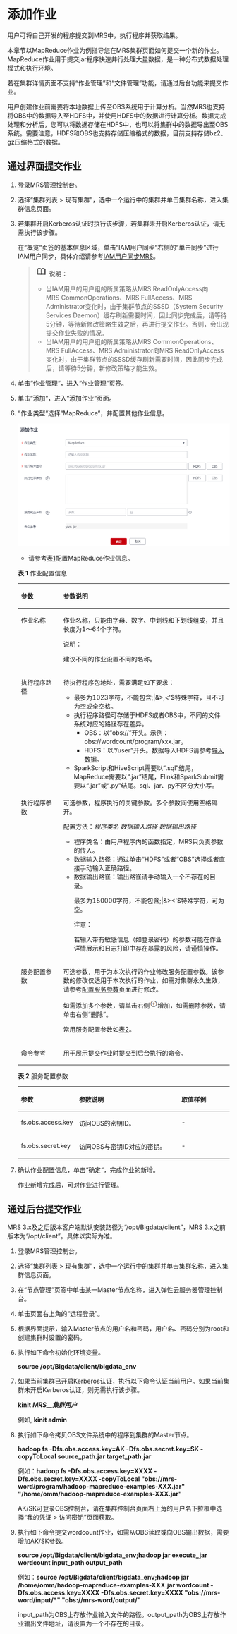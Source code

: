 # 添加作业<a name="mrs_01_0029"></a>

用户可将自己开发的程序提交到MRS中，执行程序并获取结果。

本章节以MapReduce作业为例指导您在MRS集群页面如何提交一个新的作业。MapReduce作业用于提交jar程序快速并行处理大量数据，是一种分布式数据处理模式和执行环境。

若在集群详情页面不支持“作业管理”和“文件管理”功能，请通过后台功能来提交作业。

用户创建作业前需要将本地数据上传至OBS系统用于计算分析。当然MRS也支持将OBS中的数据导入至HDFS中，并使用HDFS中的数据进行计算分析。数据完成处理和分析后，您可以将数据存储在HDFS中，也可以将集群中的数据导出至OBS系统。需要注意，HDFS和OBS也支持存储压缩格式的数据，目前支持存储bz2、gz压缩格式的数据。

## 通过界面提交作业<a name="saf17e516df5645f0ae5c0c3671d32142"></a>

1.  登录MRS管理控制台。
2.  选择“集群列表 \> 现有集群”，选中一个运行中的集群并单击集群名称，进入集群信息页面。
3.  若集群开启Kerberos认证时执行该步骤，若集群未开启Kerberos认证，请无需执行该步骤。

    在“概览“页签的基本信息区域，单击“IAM用户同步“右侧的“单击同步”进行IAM用户同步，具体介绍请参考[IAM用户同步MRS](IAM用户同步MRS.md)。

    >![](public_sys-resources/icon-note.gif) **说明：** 
    >-   当IAM用户的用户组的所属策略从MRS ReadOnlyAccess向MRS CommonOperations、MRS FullAccess、MRS Administrator变化时，由于集群节点的SSSD（System Security Services Daemon）缓存刷新需要时间，因此同步完成后，请等待5分钟，等待新修改策略生效之后，再进行提交作业。否则，会出现提交作业失败的情况。
    >-   当IAM用户的用户组的所属策略从MRS CommonOperations、MRS FullAccess、MRS Administrator向MRS ReadOnlyAccess变化时，由于集群节点的SSSD缓存刷新需要时间，因此同步完成后，请等待5分钟，新修改策略才能生效。

4.  单击“作业管理“，进入“作业管理“页签。
5.  单击“添加“，进入“添加作业“页面。
6.  “作业类型“选择“MapReduce“，并配置其他作业信息。

    ![](figures/添加Mapreduce.png)

    -   请参考[表1](#mrs_01_0052_table2037463920278)配置MapReduce作业信息。

    **表 1**  作业配置信息

    <a name="mrs_01_0052_table2037463920278"></a>
    <table><thead align="left"><tr id="mrs_01_0052_row8368193916278"><th class="cellrowborder" valign="top" width="20%" id="mcps1.2.3.1.1"><p id="mrs_01_0052_p83681839192713"><a name="mrs_01_0052_p83681839192713"></a><a name="mrs_01_0052_p83681839192713"></a>参数</p>
    </th>
    <th class="cellrowborder" valign="top" width="80%" id="mcps1.2.3.1.2"><p id="mrs_01_0052_p18368639102711"><a name="mrs_01_0052_p18368639102711"></a><a name="mrs_01_0052_p18368639102711"></a>参数说明</p>
    </th>
    </tr>
    </thead>
    <tbody><tr id="mrs_01_0052_row6369739112710"><td class="cellrowborder" valign="top" width="20%" headers="mcps1.2.3.1.1 "><p id="mrs_01_0052_p203691739132714"><a name="mrs_01_0052_p203691739132714"></a><a name="mrs_01_0052_p203691739132714"></a>作业名称</p>
    </td>
    <td class="cellrowborder" valign="top" width="80%" headers="mcps1.2.3.1.2 "><p id="mrs_01_0052_p1936983952719"><a name="mrs_01_0052_p1936983952719"></a><a name="mrs_01_0052_p1936983952719"></a>作业名称，只能由字母、数字、中划线和下划线组成，并且长度为1～64个字符。</p>
    <div class="note" id="mrs_01_0052_note1736953911274"><a name="mrs_01_0052_note1736953911274"></a><a name="mrs_01_0052_note1736953911274"></a><span class="notetitle"> 说明： </span><div class="notebody"><p id="mrs_01_0052_p123692397276"><a name="mrs_01_0052_p123692397276"></a><a name="mrs_01_0052_p123692397276"></a>建议不同的作业设置不同的名称。</p>
    </div></div>
    </td>
    </tr>
    <tr id="mrs_01_0052_row1837003922716"><td class="cellrowborder" valign="top" width="20%" headers="mcps1.2.3.1.1 "><p id="mrs_01_0052_p237013952717"><a name="mrs_01_0052_p237013952717"></a><a name="mrs_01_0052_p237013952717"></a>执行程序路径</p>
    </td>
    <td class="cellrowborder" valign="top" width="80%" headers="mcps1.2.3.1.2 "><p id="mrs_01_0052_p137013972712"><a name="mrs_01_0052_p137013972712"></a><a name="mrs_01_0052_p137013972712"></a>待执行程序包地址，需要满足如下要求：</p>
    <a name="mrs_01_0052_ul33700396271"></a><a name="mrs_01_0052_ul33700396271"></a><ul id="mrs_01_0052_ul33700396271"><li>最多为1023字符，不能包含;|&amp;&gt;,&lt;'$特殊字符，且不可为空或全空格。</li><li>执行程序路径可存储于HDFS或者OBS中，不同的文件系统对应的路径存在差异。<a name="mrs_01_0052_ul193701439132718"></a><a name="mrs_01_0052_ul193701439132718"></a><ul id="mrs_01_0052_ul193701439132718"><li>OBS：以<span class="parmvalue" id="mrs_01_0052_parmvalue206061837142219"><a name="mrs_01_0052_parmvalue206061837142219"></a><a name="mrs_01_0052_parmvalue206061837142219"></a>“obs://”</span>开头。示例：obs://wordcount/program/xxx.jar。</li><li>HDFS：以<span class="parmvalue" id="mrs_01_0052_parmvalue73701139162714"><a name="mrs_01_0052_parmvalue73701139162714"></a><a name="mrs_01_0052_parmvalue73701139162714"></a>“/user”</span>开头。数据导入HDFS请参考<a href="管理数据文件.md#section6302178417377">导入数据</a>。</li></ul>
    </li><li>SparkScript和HiveScript需要以<span class="parmvalue" id="mrs_01_0052_parmvalue037073911277"><a name="mrs_01_0052_parmvalue037073911277"></a><a name="mrs_01_0052_parmvalue037073911277"></a>“.sql”</span>结尾，MapReduce需要以<span class="parmvalue" id="mrs_01_0052_parmvalue3370173972716"><a name="mrs_01_0052_parmvalue3370173972716"></a><a name="mrs_01_0052_parmvalue3370173972716"></a>“.jar”</span>结尾，Flink和SparkSubmit需要以<span class="parmvalue" id="mrs_01_0052_parmvalue0370123910279"><a name="mrs_01_0052_parmvalue0370123910279"></a><a name="mrs_01_0052_parmvalue0370123910279"></a>“.jar”</span>或<span class="parmvalue" id="mrs_01_0052_parmvalue6370739122720"><a name="mrs_01_0052_parmvalue6370739122720"></a><a name="mrs_01_0052_parmvalue6370739122720"></a>“.py”</span>结尾。sql、jar、py不区分大小写。</li></ul>
    </td>
    </tr>
    <tr id="mrs_01_0052_row43711339142713"><td class="cellrowborder" valign="top" width="20%" headers="mcps1.2.3.1.1 "><p id="mrs_01_0052_p33700398274"><a name="mrs_01_0052_p33700398274"></a><a name="mrs_01_0052_p33700398274"></a>执行程序参数</p>
    </td>
    <td class="cellrowborder" valign="top" width="80%" headers="mcps1.2.3.1.2 "><p id="mrs_01_0052_p237043962711"><a name="mrs_01_0052_p237043962711"></a><a name="mrs_01_0052_p237043962711"></a>可选参数，程序执行的关键参数。多个参数间使用空格隔开。</p>
    <p id="mrs_01_0052_p93716393271"><a name="mrs_01_0052_p93716393271"></a><a name="mrs_01_0052_p93716393271"></a>配置方法：<em id="mrs_01_0052_i134015424211"><a name="mrs_01_0052_i134015424211"></a><a name="mrs_01_0052_i134015424211"></a>程序类名 数据输入路径 数据输出路径</em></p>
    <a name="mrs_01_0052_ul63716398279"></a><a name="mrs_01_0052_ul63716398279"></a><ul id="mrs_01_0052_ul63716398279"><li>程序类名：由用户程序内的函数指定，MRS只负责参数的传入。</li><li>数据输入路径：通过单击<span class="uicontrol" id="mrs_01_0052_uicontrol180016615619"><a name="mrs_01_0052_uicontrol180016615619"></a><a name="mrs_01_0052_uicontrol180016615619"></a>“HDFS”</span>或者<span class="uicontrol" id="mrs_01_0052_uicontrol1414081112568"><a name="mrs_01_0052_uicontrol1414081112568"></a><a name="mrs_01_0052_uicontrol1414081112568"></a>“OBS”</span>选择或者直接手动输入正确路径。</li><li>数据输出路径：输出路径请手动输入一个不存在的目录。<p id="mrs_01_0052_p12371113910275"><a name="mrs_01_0052_p12371113910275"></a><a name="mrs_01_0052_p12371113910275"></a>最多为150000字符，不能包含;|&amp;&gt;&lt;'$特殊字符，可为空。</p>
    <div class="caution" id="mrs_01_0052_note2762142185515"><a name="mrs_01_0052_note2762142185515"></a><a name="mrs_01_0052_note2762142185515"></a><span class="cautiontitle"> 注意： </span><div class="cautionbody"><p id="mrs_01_0052_p27628212551"><a name="mrs_01_0052_p27628212551"></a><a name="mrs_01_0052_p27628212551"></a>若输入带有敏感信息（如登录密码）的参数可能在作业详情展示和日志打印中存在暴露的风险，请谨慎操作。</p>
    </div></div>
    </li></ul>
    </td>
    </tr>
    <tr id="mrs_01_0052_row203713398279"><td class="cellrowborder" valign="top" width="20%" headers="mcps1.2.3.1.1 "><p id="mrs_01_0052_p17371939172710"><a name="mrs_01_0052_p17371939172710"></a><a name="mrs_01_0052_p17371939172710"></a>服务配置参数</p>
    </td>
    <td class="cellrowborder" valign="top" width="80%" headers="mcps1.2.3.1.2 "><p id="mrs_01_0052_p4371163914272"><a name="mrs_01_0052_p4371163914272"></a><a name="mrs_01_0052_p4371163914272"></a>可选参数，用于为本次执行的作业修改服务配置参数。该参数的修改仅适用于本次执行的作业，如需对集群永久生效，请参考<a href="配置服务参数.md">配置服务参数</a>页面进行修改。</p>
    <p id="mrs_01_0052_p15371139132712"><a name="mrs_01_0052_p15371139132712"></a><a name="mrs_01_0052_p15371139132712"></a>如需添加多个参数，请单击右侧<a name="mrs_01_0052_image137133942711"></a><a name="mrs_01_0052_image137133942711"></a><span><img id="mrs_01_0052_image137133942711" src="figures/icon_mrs_addtask.png"></span>增加，如需删除参数，请单击右侧<span class="parmvalue" id="mrs_01_0052_parmvalue163711139122718"><a name="mrs_01_0052_parmvalue163711139122718"></a><a name="mrs_01_0052_parmvalue163711139122718"></a>“删除”</span>。</p>
    <p id="mrs_01_0052_p625412599416"><a name="mrs_01_0052_p625412599416"></a><a name="mrs_01_0052_p625412599416"></a>常用服务配置参数如<a href="#mrs_01_0052_table12538926589">表2</a>。</p>
    </td>
    </tr>
    <tr id="mrs_01_0052_row9373839142712"><td class="cellrowborder" valign="top" width="20%" headers="mcps1.2.3.1.1 "><p id="mrs_01_0052_p12373339132716"><a name="mrs_01_0052_p12373339132716"></a><a name="mrs_01_0052_p12373339132716"></a>命令参考</p>
    </td>
    <td class="cellrowborder" valign="top" width="80%" headers="mcps1.2.3.1.2 "><p id="mrs_01_0052_p7373193992711"><a name="mrs_01_0052_p7373193992711"></a><a name="mrs_01_0052_p7373193992711"></a>用于展示提交作业时提交到后台执行的命令。</p>
    </td>
    </tr>
    </tbody>
    </table>

    **表 2**  服务配置参数

    <a name="mrs_01_0052_table12538926589"></a>
    <table><thead align="left"><tr id="mrs_01_0052_row95371726284"><th class="cellrowborder" valign="top" width="25%" id="mcps1.2.4.1.1"><p id="mrs_01_0052_p1453610267810"><a name="mrs_01_0052_p1453610267810"></a><a name="mrs_01_0052_p1453610267810"></a>参数</p>
    </th>
    <th class="cellrowborder" valign="top" width="50%" id="mcps1.2.4.1.2"><p id="mrs_01_0052_p85361261681"><a name="mrs_01_0052_p85361261681"></a><a name="mrs_01_0052_p85361261681"></a>参数说明</p>
    </th>
    <th class="cellrowborder" valign="top" width="25%" id="mcps1.2.4.1.3"><p id="mrs_01_0052_p1536142616818"><a name="mrs_01_0052_p1536142616818"></a><a name="mrs_01_0052_p1536142616818"></a>取值样例</p>
    </th>
    </tr>
    </thead>
    <tbody><tr id="mrs_01_0052_row115378261381"><td class="cellrowborder" valign="top" width="25%" headers="mcps1.2.4.1.1 "><p id="mrs_01_0052_p145377262818"><a name="mrs_01_0052_p145377262818"></a><a name="mrs_01_0052_p145377262818"></a>fs.obs.access.key</p>
    </td>
    <td class="cellrowborder" valign="top" width="50%" headers="mcps1.2.4.1.2 "><p id="mrs_01_0052_p115370264818"><a name="mrs_01_0052_p115370264818"></a><a name="mrs_01_0052_p115370264818"></a>访问OBS的密钥ID。</p>
    </td>
    <td class="cellrowborder" valign="top" width="25%" headers="mcps1.2.4.1.3 "><p id="mrs_01_0052_p1053710261482"><a name="mrs_01_0052_p1053710261482"></a><a name="mrs_01_0052_p1053710261482"></a>-</p>
    </td>
    </tr>
    <tr id="mrs_01_0052_row16537926882"><td class="cellrowborder" valign="top" width="25%" headers="mcps1.2.4.1.1 "><p id="mrs_01_0052_p165376262087"><a name="mrs_01_0052_p165376262087"></a><a name="mrs_01_0052_p165376262087"></a>fs.obs.secret.key</p>
    </td>
    <td class="cellrowborder" valign="top" width="50%" headers="mcps1.2.4.1.2 "><p id="mrs_01_0052_p1553712261188"><a name="mrs_01_0052_p1553712261188"></a><a name="mrs_01_0052_p1553712261188"></a>访问OBS与密钥ID对应的密钥。</p>
    </td>
    <td class="cellrowborder" valign="top" width="25%" headers="mcps1.2.4.1.3 "><p id="mrs_01_0052_p1253718261385"><a name="mrs_01_0052_p1253718261385"></a><a name="mrs_01_0052_p1253718261385"></a>-</p>
    </td>
    </tr>
    </tbody>
    </table>

7.  确认作业配置信息，单击“确定“，完成作业的新增。

    作业新增完成后，可对作业进行管理。


## 通过后台提交作业<a name="section14862348584"></a>

MRS 3.x及之后版本客户端默认安装路径为“/opt/Bigdata/client”，MRS 3.x之前版本为“/opt/client”。具体以实际为准。

1.  登录MRS管理控制台。
2.  选择“集群列表 \> 现有集群”，选中一个运行中的集群并单击集群名称，进入集群信息页面。
3.  在“节点管理”页签中单击某一Master节点名称，进入弹性云服务器管理控制台。
4.  单击页面右上角的“远程登录”。
5.  根据界面提示，输入Master节点的用户名和密码，用户名、密码分别为root和创建集群时设置的密码。
6.  执行如下命令初始化环境变量。

    **source /opt/Bigdata/client/bigdata\_env**

7.  如果当前集群已开启Kerberos认证，执行以下命令认证当前用户。如果当前集群未开启Kerberos认证，则无需执行该步骤。

    **kinit** **_MRS__集群用户_**

    例如,  **kinit admin**

8.  执行如下命令拷贝OBS文件系统中的程序到集群的Master节点。

    **hadoop fs -Dfs.obs.access.key=AK -Dfs.obs.secret.key=SK -copyToLocal source\_path.jar target\_path.jar**

    例如：**hadoop fs -Dfs.obs.access.key=XXXX -Dfs.obs.secret.key=XXXX -copyToLocal "obs://mrs-word/program/hadoop-mapreduce-examples-XXX.jar" "/home/omm/hadoop-mapreduce-examples-XXX.jar"**

    AK/SK可登录OBS控制台，请在集群控制台页面右上角的用户名下拉框中选择“我的凭证 \> 访问密钥”页面获取。

9.  执行如下命令提交wordcount作业，如需从OBS读取或向OBS输出数据，需要增加AK/SK参数。

    **source /opt/Bigdata/client/bigdata\_env;hadoop jar execute\_jar wordcount input\_path output\_path**

    例如：**source /opt/Bigdata/client/bigdata\_env;hadoop jar /home/omm/hadoop-mapreduce-examples-XXX.jar wordcount -Dfs.obs.access.key=XXXX -Dfs.obs.secret.key=XXXX "obs://mrs-word/input/\*" "obs://mrs-word/output/"**

    input\_path为OBS上存放作业输入文件的路径。output\_path为OBS上存放作业输出文件地址，请设置为一个不存在的目录。


